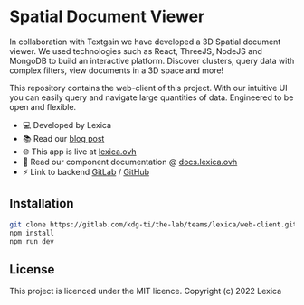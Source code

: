# Spatial Document Viewer

In collaboration with Textgain we have developed a 3D Spatial document viewer. We used technologies
such as React, ThreeJS, NodeJS and MongoDB to build an interactive platform. Discover clusters,
query data with complex filters, view documents in a 3D space and more!  

This repository contains the web-client of this project.
With our intuitive UI you can easily query and navigate large quantities of data.
Engineered to be open and flexible.


- 💻 Developed by Lexica
- 📚 Read our [blog post ]()
- 🌐 This app is live at [lexica.ovh](https://lexica.ovh/)
- 📘 Read our component documentation @ [docs.lexica.ovh](https://docs.lexica.ovh/)
- ⚡ Link to backend [GitLab](https://gitlab.com/kdg-ti/the-lab/teams/lexica/document-service) / [GitHub](https://github.com/KdG-Lexica/document-service)


## Installation
```bash
git clone https://gitlab.com/kdg-ti/the-lab/teams/lexica/web-client.git
npm install
npm run dev
```

## License
This project is licenced under the MIT licence.
Copyright (c) 2022 Lexica
